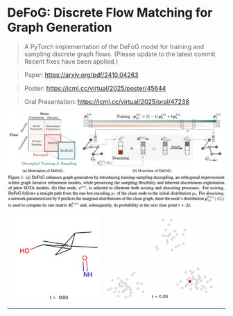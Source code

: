 # DeFoG: Discrete Flow Matching for Graph Generation

> A PyTorch implementation of the DeFoG model for training and sampling discrete graph flows. (Please update to the latest commit. Recent fixes have been applied.)

> Paper: https://arxiv.org/pdf/2410.04263

> Poster: https://icml.cc/virtual/2025/poster/45644

> Oral Presentation: https://icml.cc/virtual/2025/oral/47238


![DeFoG: Visualization](images/defog.png)

<p align="middle">
  <img src="images/qm9_molecule_4.gif" width="39%" />
  <img src="images/sbm_molecule_14.gif" width="52%" /> 
</p>

---
